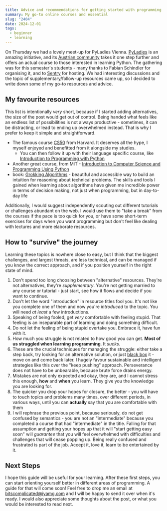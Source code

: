 ```yaml
---
title: Advice and recommendations for getting started with programming
summary: My go-to online courses and essential
slug: "2404"
date: 2024-12-01
tags:
  - beginner
  - learning
---
```

On Thursday we had a lovely meet-up for PyLadies Vienna. [PyLadies](https://pyladies.com) is an amazing initiative, and its [Austrian community](https://pyladies.at) takes it one step further and offers an actual course to those interested in learning Python. The gathering was for this semester's students - many thanks to Fabian Schindler for organising it, and to [Sentry](https://www.linkedin.com/company/getsentry) for hosting. We had interesting discussions and the topic of supplementary/follow-up resources came up, so I decided to write down some of my go-to resources and advice.
## My favourite resources
This list is intentionally *very* short, because if I started adding alternatives, the size of the post would get out of control. Being handed what feels like an endless list of possibilities is not always productive - sometimes, it can be distracting, or lead to ending up overwhelmed instead.  That is why I prefer to keep it simple and straightforward. 

- The famous course [CS50](https://www.edx.org/learn/computer-science/harvard-university-cs50-s-introduction-to-computer-science) from Harvard. It deserves all the hype, I myself enjoyed and benefitted from it alongside my studies. 
	- You can then follow it up with their language specific course, like [Introduction to Programming with Python](https://www.edx.org/learn/python/harvard-university-cs50-s-introduction-to-programming-with-python)
- Another great course, from MIT - [Introduction to Computer Science and Programming Using Python](https://www.edx.org/learn/computer-science/massachusetts-institute-of-technology-introduction-to-computer-science-and-programming-using-python?utm-source=mitopenlearning-mit-open-learning) 
- book: [Grokking Algorithms](https://inprogrammer.com/wp-content/uploads/2022/01/Aditya-Bhargava-Grokking-Algorithms_-An-Illustrated-Guide-for-Programmers-and-Other-Curious-People-2016-Manning-Publications-libgen.lc_.pdf) - beautiful and accessible way to build an intuition for reasoning about technical problems. The skills and tools I gained when learning about algorithms have given me incredible power in terms of decision making, not just when programming, but in day-to-day life

Additionally, I would suggest independently scouting out different tutorials or challenges abundant on the web. I would use them to "take a break" from the courses if the pace is too quick for you, or have some short-term exercises for days when you want programming but don't feel like dealing with lectures and more elaborate resources.
## How to "survive" the journey
Learning these topics is nowhere close to easy, but I think that the biggest challenges, and largest threats, are less technical, and can be managed if you know the correct approach, and if you position yourself in the right state of mind.

1. Don't spend too long choosing between "alternative" resources. They're not alternatives, they're *supplementary*. You're not getting married to any course or tutorial - just start, see how it flows and decide if you want to continue.
2. Don't let the word "introduction" in resource titles fool you. It's not like you complete one of them and now you're *introduced* to the topic. You will need *at least* a few introductions.
3. Speaking of being fooled, get *very* comfortable with feeling stupid. That feeling is an inseparable part of learning and doing something difficult.
4. Do not let the feeling of being stupid overtake you. Embrace it, have fun with it.
5. How much you struggle is not related to how good you can get. **Most of us struggled when learning programming**. It *sucks*.
6. These are the crucial techniques for managing the struggle: either take a step back, try looking for an alternative solution, or just [black box](https://tagvault.org/blog/the-black-box-method/) it - move on and come back later. I hugely favour sustainable and intelligent strategies like this over the "keep pushing" approach. Perseverance does not have to be unbearable, because brute force drains energy. 
7. Mistakes are not only expected and okay, they are, and I cannot stress this enough, **how** and **when** you learn. They give you the knowledge you are looking for.
8. The quicker you drop your hopes for closure, the better - you will have to touch topics and problems many times, over different periods, in various ways, until you can **actually** say that you are comfortable with them
9. I will rephrase the previous point, because seriously, do not get confused by semantics - you are not an "intermediate" because you completed a course that had "intermediate" in the title. Falling for that assumption and getting your hopes up that it will "start getting easy soon" will *guarantee* that you will feel overwhelmed with difficulties and challenges that will cease popping up. Being really confused and frustrated is part of the job. Accept it, love it, learn to be entertained by it.

## Next Steps
I hope this guide will be useful for your learning. After these first steps, you can start orienting yourself better in different areas of programming. A guide for that will come soon! Feel free to drop me an email at <bitscomplicated@iyamg.com> and I will be happy to send it over when it's ready. I would also appreciate some thoughts about the post, or what you would be interested to read next.

